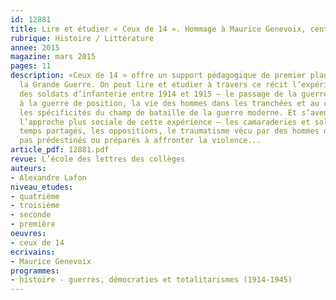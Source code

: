```yaml
---
id: 12881
title: Lire et étudier « Ceux de 14 ». Hommage à Maurice Genevoix, cent ans après
rubrique: Histoire / Littérature
annee: 2015
magazine: mars 2015
pages: 11
description: «Ceux de 14 » offre un support pédagogique de premier plan pour évoquer
  la Grande Guerre. On peut lire et étudier à travers ce récit l’expérience combattante
  des soldats d’infanterie entre 1914 et 1915 – le passage de la guerre de mouvement
  à la guerre de position, la vie des hommes dans les tranchées et au cantonnement,
  les spécificités du champ de bataille de la guerre moderne. Et s’aventurer dans
  l’approche plus sociale de cette expérience – les camaraderies et solidarités, les
  temps partagés, les oppositions, le traumatisme vécu par des hommes qui n’étaient
  pas prédestinés ou préparés à affronter la violence...
article_pdf: 12881.pdf
revue: L’école des lettres des collèges
auteurs:
- Alexandre Lafon
niveau_etudes:
- quatrième
- troisième
- seconde
- première
oeuvres:
- ceux de 14
ecrivains:
- Maurice Genevoix
programmes:
- histoire - guerres, démocraties et totalitarismes (1914-1945)
---
```

